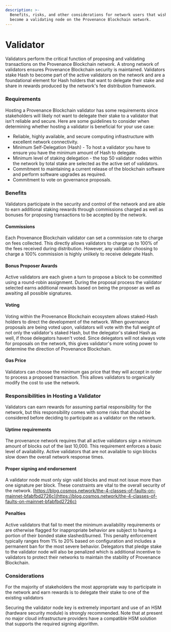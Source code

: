 ```yaml
---
description: >-
  Benefits, risks, and other considerations for network users that wish to
  become a validating node on the Provenance Blockchain network.
---
```


# Validator

Validators perform the critical function of proposing and validating transactions on the Provenance Blockchain network. A strong network of validators ensures Provenance Blockchain security is maintained. Validators stake Hash to become part of the active validators on the network and are a foundational element for Hash holders that want to delegate their stake and share in rewards produced by the network's fee distribution framework. 

### Requirements

Hosting a Provenance Blockchain validator has some requirements since stakeholders will likely not want to delegate their stake to a validator that isn't reliable and secure. Here are some guidelines to consider when determining whether hosting a validator is beneficial for your use case:

* Reliable, highly available, and secure computing infrastructure with excellent network connectivity.
* Minimum Self-Delegation \(Hash\) - To host a validator you have to ensure you have the minimum amount of Hash to delegate. 
* Minimum level of staking delegation - the top 50 validator nodes within the network by total stake are selected as the active set of validators.
* Commitment to maintaining a current release of the blockchain software and perform software upgrades as required.
* Commitment to vote on governance proposals.

### Benefits

Validators participate in the security and control of the network and are able to earn additional staking rewards through commissions charged as well as bonuses for proposing transactions to be accepted by the network. 

#### Commissions

Each Provenance Blockchain validator can set a commission rate to charge on fees collected. This directly allows validators to charge up to 100% of the fees received during distribution. However, any validator choosing to charge a 100% commission is highly unlikely to receive delegate Hash. 

#### Bonus Proposer Awards

Active validators are each given a turn to propose a block to be committed using a round-robin assignment. During the proposal process the validator selected earns additional rewards based on being the proposer as well as awaiting all possible signatures.

#### Voting 

Voting within the Provenance Blockchain ecosystem allows staked-Hash holders to direct the development of the network. When governance proposals are being voted upon, validators will vote with the full weight of not only the validator's staked Hash, but the delegator's staked Hash as well, if those delegators haven't voted. Since delegators will not always vote for proposals on the network, this gives validator's more voting power to determine the direction of Provenance Blockchain. 

#### Gas Price

Validators can choose the minimum gas price that they will accept in order to process a proposed transaction. This allows validators to organically modify the cost to use the network.

### Responsibilities in Hosting a Validator

Validators can earn rewards for assuming partial responsibility for the network, but this responsibility comes with some risks that should be considered before deciding to participate as a validator on the network. 

#### Uptime requirements

The provenance network requires that all active validators sign a minimum amount of blocks out of the last 10,000.  This requirement enforces a basic level of availability.  Active validators that are not available to sign blocks slow down the overall network response times.

#### Proper signing and endorsement

A validator node must only sign valid blocks and must not issue more than one signature per block.  These constraints are vital to the overall security of the network. [https://blog.cosmos.network/the-4-classes-of-faults-on-mainnet-bfabfbd2726c](https://blog.cosmos.network/the-4-classes-of-faults-on-mainnet-bfabfbd2726c)

#### Penalties

Active validators that fail to meet the minimum availability requirements or are otherwise flagged for inappropriate behavior are subject to having a portion of their bonded stake slashed/burned.  This penalty enforcement typically ranges from 1% to 20% based on configuration and includes a permanent ban for the most severe behavior.  Delegators that pledge stake to the validator node will also be penalized which is additional incentive to validators to protect their networks to maintain the stability of Provenance Blockchain.

### Considerations

For the majority of stakeholders the most appropriate way to participate in the network and earn rewards is to delegate their stake to one of the existing validators

Securing the validator node key is extremely important and use of an HSM \(hardware security module\) is strongly recommended.  Note that at present no major cloud infrastructure providers have a compatible HSM solution that supports the required signing algorithm.

